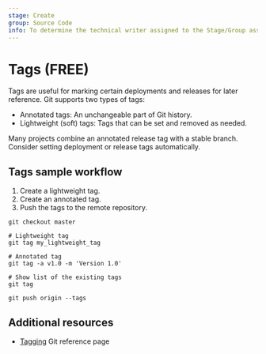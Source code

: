 ```yaml
---
stage: Create
group: Source Code
info: To determine the technical writer assigned to the Stage/Group associated with this page, see https://about.gitlab.com/handbook/engineering/ux/technical-writing/#assignments
---
```


# Tags **(FREE)**

Tags are useful for marking certain deployments and releases for later
reference. Git supports two types of tags:

- Annotated tags: An unchangeable part of Git history.
- Lightweight (soft) tags: Tags that can be set and removed as needed.

Many projects combine an annotated release tag with a stable branch. Consider
setting deployment or release tags automatically.

## Tags sample workflow

1. Create a lightweight tag.
1. Create an annotated tag.
1. Push the tags to the remote repository.

```shell
git checkout master

# Lightweight tag
git tag my_lightweight_tag

# Annotated tag
git tag -a v1.0 -m 'Version 1.0'

# Show list of the existing tags
git tag

git push origin --tags
```

## Additional resources

- [Tagging](https://git-scm.com/book/en/v2/Git-Basics-Tagging) Git reference page
